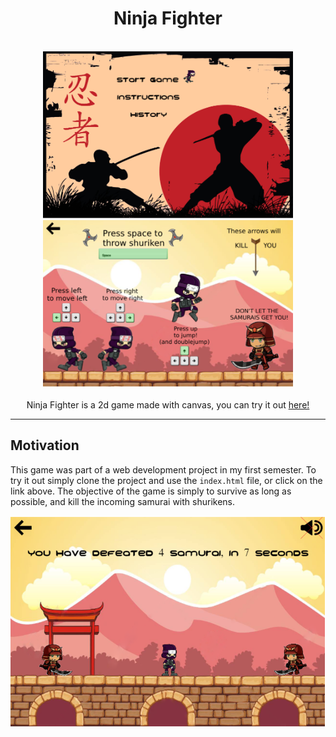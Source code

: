 <div align="center">
<h1>
Ninja Fighter
</h1>
  <br>
  <img src="./img/readme/main.png" alt="main menu" width="400"></a><img src="./img/readme/instructions.png" alt="how to play" width="400"></a>
<br>
<br>
Ninja Fighter is a 2d game made with canvas, you can try it out <a href="https://havardp.no/ninjaFighter">here! <a/>
</div>

---

## Motivation

This game was part of a web development project in my first semester. To try it out simply clone the project and use the `index.html` file, or click on the link above. The objective of the game is simply to survive as long as possible, and kill the incoming samurai with shurikens.

<div align="center">
<img src="./img/readme/ingame.png" alt="ingame" width="800">
</div>
